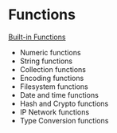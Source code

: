 # Functions
[Built-in Functions](https://developer.hashicorp.com/terraform/language/functions)

- Numeric functions
- String functions
- Collection functions
- Encoding functions
- Filesystem functions
- Date and time functions
- Hash and Crypto functions
- IP Network functions
- Type Conversion functions